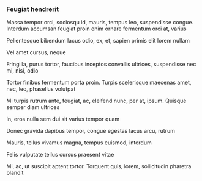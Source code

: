 ### Feugiat hendrerit

Massa tempor orci, sociosqu id, mauris, tempus leo, suspendisse congue. Interdum accumsan feugiat proin enim ornare fermentum orci at, varius

Pellentesque bibendum lacus odio, ex, et, sapien primis elit lorem nullam

Vel amet cursus, neque

Fringilla, purus tortor, faucibus inceptos convallis ultrices, suspendisse nec mi, nisi, odio

Tortor finibus fermentum porta proin. Turpis scelerisque maecenas amet, nec, leo, phasellus volutpat

Mi turpis rutrum ante, feugiat, ac, eleifend nunc, per at, ipsum. Quisque semper diam ultrices

In, eros nulla sem dui sit varius tempor quam

Donec gravida dapibus tempor, congue egestas lacus arcu, rutrum

Mauris, tellus vivamus magna, tempus euismod, interdum

Felis vulputate tellus cursus praesent vitae

Mi, ac, ut suscipit aptent tortor. Torquent quis, lorem, sollicitudin pharetra blandit


